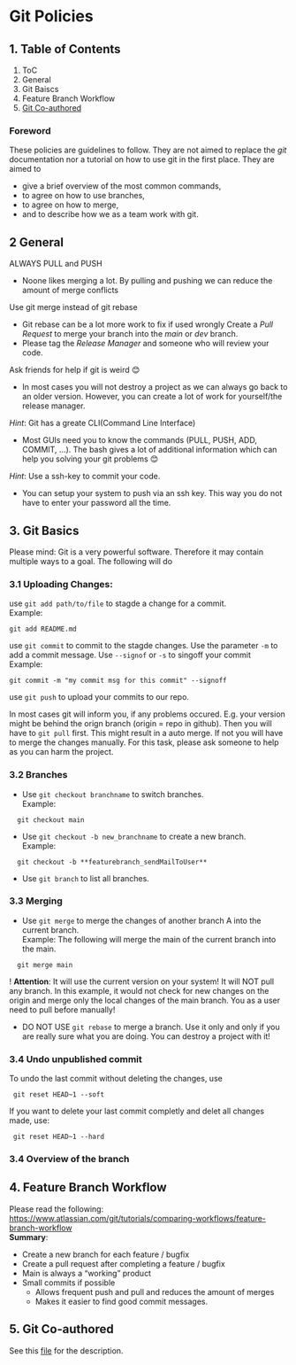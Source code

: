 
# Git Policies
## 1. Table of Contents
1. ToC
2. General
3. Git Baiscs 
4. Feature Branch Workflow
5. [Git Co-authored](https://github.com/amosproj/amos2022ss04-digital-identity/blob/main/Documentation/HowToCoAuthor.md)
### Foreword
These policies are guidelines to follow. They are not aimed to replace the *git* documentation nor a tutorial on how to use git in the first place.
They are aimed to 
* give a brief overview of the most common commands,
* to agree on how to use branches,
* to agree on how to merge, 
* and to describe how we as a team work with git.

## 2 General
ALWAYS PULL and PUSH 
* Noone likes merging a lot. By pulling and pushing we can reduce the amount of merge conflicts
  
Use git merge instead of git rebase  
* Git rebase can be a lot more work to fix if used wrongly 
Create a *Pull Request* to merge your branch into the *main* or *dev* branch.
* Please tag the *Release Manager* and someone who will review your code.


Ask friends for help if git is weird 😊  
* In most cases you will not destroy a project as we can always go back to an older version. However, you can create a lot of work for yourself/the release manager.  


*Hint*: Git has a greate CLI(Command Line Interface)
* Most GUIs need you to know the commands (PULL, PUSH, ADD, COMMIT, …). The bash gives a lot of additional information which can help you solving your git problems 😊  

*Hint*: Use a ssh-key to commit your code. 
* You can setup your system to push via an ssh key. This way you do not have to enter your password all the time.

## 3. Git Basics
Please mind: Git is a very powerful software. Therefore it may contain multiple ways to a goal. The following will do 
### 3.1 **Uploading Changes:**
use ``git add path/to/file`` to stagde a change for a commit.<br />Example:
  ```
  git add README.md
  ```
use ``git commit`` to commit to the stagde changes. Use the parameter ``-m`` to add a commit message. Use ``--signof`` or ``-s`` to singoff your commit<br />Example:
  ```
  git commit -m "my commit msg for this commit" --signoff
  ```
use ``git push`` to upload your commits to our repo. 

In most cases git will inform you, if any problems occured. E.g. your version might be behind the orign branch (origin = repo in github).
Then you will have to ``git pull`` first. This might result in a auto merge. If not you will have to merge the changes manually. 
For this task, please ask someone to help as you can harm the project.

### 3.2 **Branches**
- Use ``git checkout branchname`` to switch branches. <br />Example:
```
  git checkout main
  ```
- Use ``git checkout -b new_branchname`` to create a new branch.<br />Example:
```
  git checkout -b **featurebranch_sendMailToUser**
  ```
- Use ``git branch`` to list all branches.

### 3.3 **Merging**

- Use ``git merge`` to merge the changes of another branch A into the current branch. <br />Example: The following will merge the main of the current branch into the main.
```
  git merge main 
```
  ! **Attention**: It will use the current version on your system! It will NOT pull any branch. In this example, it would not check for new changes on the origin and merge only the local changes of the main branch. 
  You as a user need to pull before manually! 
- DO NOT USE ``git rebase`` to merge a branch. Use it only and only if you are really sure what you are doing. You can destroy a project with it!

### 3.4 **Undo unpublished commit**
To undo the last commit without deleting the changes, use
```
 git reset HEAD~1 --soft
```
If you want to delete your last commit completly and delet all changes made, use: 
```
 git reset HEAD~1 --hard
```

### 3.4 **Overview of the branch**



## 4. Feature Branch Workflow
Please read the following: https://www.atlassian.com/git/tutorials/comparing-workflows/feature-branch-workflow<br >
**Summary**: 
* Create a new branch for each feature / bugfix
* Create a pull request after completing a feature / bugfix 
* Main is always a “working” product 
* Small commits if possible 
  * Allows frequent push and pull and reduces the amount of merges 
  * Makes it easier to find good commit messages.  

## 5. Git Co-authored
See this [file](https://github.com/amosproj/amos2022ss04-digital-identity/blob/main/Documentation/HowToCoAuthor.md) for the description.
